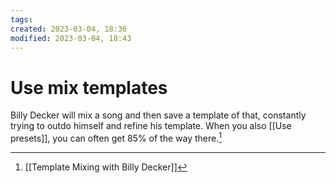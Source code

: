 ```yaml
---
tags: 
created: 2023-03-04, 18:36
modified: 2023-03-04, 18:43
---
```


# Use mix templates
Billy Decker will mix a song and then save a template of that, constantly trying to outdo himself and refine his template. When you also [[Use presets]], you can often get 85% of the way there.[^1]

[^1]: [[Template Mixing with Billy Decker]]